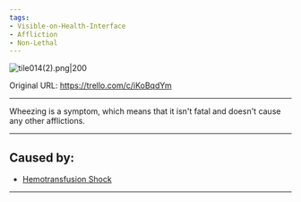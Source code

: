 ```yaml
---
tags:
- Visible-on-Health-Interface
- Affliction
- Non-Lethal
---
```


![tile014(2).png\|200](/Symptoms/Wheezing%20-%20Attachments/6718845db30472d958dd7a9f.png)

Original URL: https://trello.com/c/iKoBqdYm

---

Wheezing is a symptom, which means that it isn't fatal and doesn't cause any other afflictions.

---

## Caused by:

- [Hemotransfusion Shock](../Blood/Hemotransfusion%20Shock.md)

---

